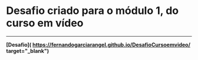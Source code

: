 # Desafio criado para o módulo 1, do curso em vídeo
***
**[Desafio]( https://fernandogarciarangel.github.io/DesafioCursoemvideo/ target="_blank")**
